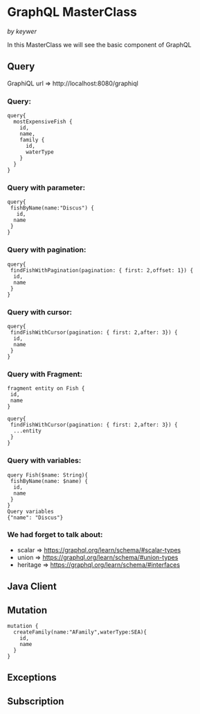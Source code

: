 # GraphQL MasterClass 
*by keywer*

In this MasterClass we will see the basic component of GraphQL

## Query
GraphiQL url => http://localhost:8080/graphiql

### Query:  
```
query{
  mostExpensiveFish {
    id,
    name,
    family {
      id,
      waterType
    }
  }
}
```

### Query with parameter:  
```
query{
 fishByName(name:"Discus") {
   id,
  name
 }
}
```

### Query with pagination:
```
query{
 findFishWithPagination(pagination: { first: 2,offset: 1}) {
  id,
  name
 }
}
```

### Query with cursor:
```
query{
 findFishWithCursor(pagination: { first: 2,after: 3}) {
  id,
  name
 }
}
```

### Query with Fragment:
```
fragment entity on Fish {
 id,
 name
}

query{
 findFishWithCursor(pagination: { first: 2,after: 3}) {
  ...entity
 }
}
```
### Query with variables:
```
query Fish($name: String){
 fishByName(name: $name) {
  id,
  name
 }
}
Query variables
{"name": "Discus"}
```

### We had forget to talk about:
 - scalar => https://graphql.org/learn/schema/#scalar-types
 - union => https://graphql.org/learn/schema/#union-types
 - heritage => https://graphql.org/learn/schema/#interfaces

## Java Client
## Mutation
``` 
mutation {
  createFamily(name:"AFamily",waterType:SEA){
    id,
    name
  }
}
```
## Exceptions
## Subscription

